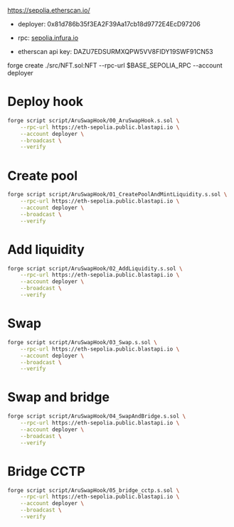 https://sepolia.etherscan.io/

- deployer: 0x81d786b35f3EA2F39Aa17cb18d9772E4EcD97206

- rpc: [sepolia.infura.io](https://eth-sepolia.public.blastapi.io)  

- etherscan api key: DAZU7EDSURMXQPW5VV8FIDY19SWF91CN53

forge create ./src/NFT.sol:NFT --rpc-url $BASE_SEPOLIA_RPC --account deployer

# Deploy hook

```sh
forge script script/AruSwapHook/00_AruSwapHook.s.sol \
    --rpc-url https://eth-sepolia.public.blastapi.io \
    --account deployer \
    --broadcast \
    --verify
```

# Create pool

```sh
forge script script/AruSwapHook/01_CreatePoolAndMintLiquidity.s.sol \
    --rpc-url https://eth-sepolia.public.blastapi.io \
    --account deployer \
    --broadcast \
    --verify
```

# Add liquidity

```sh
forge script script/AruSwapHook/02_AddLiquidity.s.sol \
    --rpc-url https://eth-sepolia.public.blastapi.io \
    --account deployer \
    --broadcast \
    --verify
```

# Swap

```sh
forge script script/AruSwapHook/03_Swap.s.sol \
    --rpc-url https://eth-sepolia.public.blastapi.io \
    --account deployer \
    --broadcast \
    --verify
```

# Swap and bridge

```sh
forge script script/AruSwapHook/04_SwapAndBridge.s.sol \
    --rpc-url https://eth-sepolia.public.blastapi.io \
    --account deployer \
    --broadcast \
    --verify
```

# Bridge CCTP

```sh
forge script script/AruSwapHook/05_bridge_cctp.s.sol \
    --rpc-url https://eth-sepolia.public.blastapi.io \
    --account deployer \
    --broadcast \
    --verify
```
